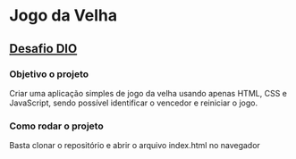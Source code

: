 # Jogo da Velha

## [Desafio DIO](https://web.dio.me/)

### Objetivo o projeto

Criar uma aplicação simples de jogo da velha usando apenas HTML, CSS e JavaScript, sendo possível identificar o vencedor e reiniciar o jogo.

### Como rodar o projeto

Basta clonar o repositório e abrir o arquivo index.html no navegador
